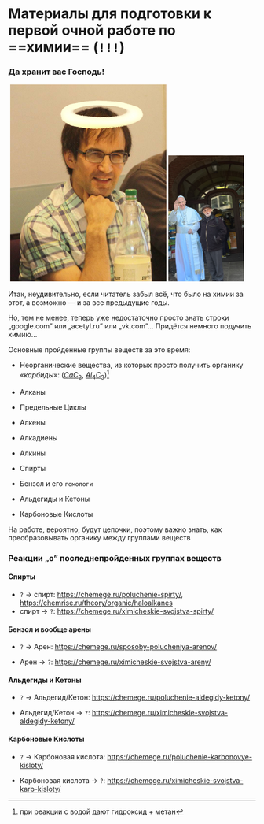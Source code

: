 # Материалы для подготовки к первой очной работе по ==**химии**== (`!!!`)

### Да хранит вас Господь!

​									<img src="resources/zz_AeQ-Lo2w.png" alt="KMS" style="zoom:50%;" />                        <img src="resources/2oDIyp-8bmo.jpg" alt="2oDIyp-8bmo" style="zoom: 25%;" />

Итак, неудивительно, если читатель забыл всё, что было на химии за этот, а возможно — и за все предыдущие годы.

Но, тем не менее, теперь уже недостаточно просто знать строки „google.com” или „acetyl.ru” или „vk.com”… Придётся немного подучить химию…

Основные пройденные группы веществ за это время:

- Неорганические вещества, из которых просто получить органику «*карбиды*»: ([$CaC_2$](https://ru.wikipedia.org/wiki/Карбид_кальция), [$Al_4C_3$](https://ru.wikipedia.org/wiki/Карбид_алюминия))[^carbids]

- Алканы
- Предельные Циклы
- Алкены
- Алкадиены
- Алкины
- Спирты
- Бензол и его `гомологи`
- Альдегиды и Кетоны
- Карбоновые Кислоты



[^carbids]: при реакции с водой дают гидроксид + метан





На работе, вероятно, будут цепочки, поэтому важно знать, как преобразовывать органику между группами веществ

### Реакции „о” последнепройденных группах веществ

#### Спирты

- `?` → спирт: <https://chemege.ru/poluchenie-spirty/>, https://chemrise.ru/theory/organic/haloalkanes
- спирт → `?`: <https://chemege.ru/ximicheskie-svojstva-spirty/>

#### Бензол и вообще арены

- `?` → Арен: https://chemege.ru/sposoby-polucheniya-arenov/

- Арен → `?`: https://chemege.ru/ximicheskie-svojstva-areny/

#### Альдегиды и Кетоны

- `?` → Альдегид/Кетон: https://chemege.ru/poluchenie-aldegidy-ketony/

- Альдегид/Кетон → `?`:  https://chemege.ru/ximicheskie-svojstva-aldegidy-ketony/

#### Карбоновые Кислоты

- `?` → Карбоновая кислота: https://chemege.ru/poluchenie-karbonovye-kisloty/

- Карбоновая кислота → `?`:  https://chemege.ru/ximicheskie-svojstva-karb-kisloty/